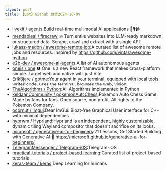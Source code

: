 ```yaml
---
layout: post
title: 【Bot】Github 趋势2024-10-09
---
```


* [livekit / agents](https://github.com/livekit/agents):Build real-time multimodal AI applications 🤖🎙️📹
* [mendableai / firecrawl](https://github.com/mendableai/firecrawl):🔥 Turn entire websites into LLM-ready markdown or structured data. Scrape, crawl and extract with a single API.
* [lukasz-madon / awesome-remote-job](https://github.com/lukasz-madon/awesome-remote-job):A curated list of awesome remote jobs and resources. Inspired by https://github.com/vinta/awesome-python
* [e2b-dev / awesome-ai-agents](https://github.com/e2b-dev/awesome-ai-agents):A list of AI autonomous agents
* [onejs / one](https://github.com/onejs/one):❶ One is a new React framework that makes cross-platform simple. Target web and native with just Vite.
* [ErikBjare / gptme](https://github.com/ErikBjare/gptme):Your agent in your terminal, equipped with local tools: writes code, uses the terminal, browses the web, vision.
* [TheAlgorithms / Python](https://github.com/TheAlgorithms/Python):All Algorithms implemented in Python
* [keldaanCommunity / pokemonAutoChess](https://github.com/keldaanCommunity/pokemonAutoChess):Pokemon Auto Chess Game. Made by fans for fans. Open source, non profit. All rights to the Pokemon Company.
* [ocornut / imgui](https://github.com/ocornut/imgui):Dear ImGui: Bloat-free Graphical User interface for C++ with minimal dependencies
* [hyprwm / Hyprland](https://github.com/hyprwm/Hyprland):Hyprland is an independent, highly customizable, dynamic tiling Wayland compositor that doesn't sacrifice on its looks.
* [microsoft / generative-ai-for-beginners](https://github.com/microsoft/generative-ai-for-beginners):21 Lessons, Get Started Building with Generative AI 🔗 https://microsoft.github.io/generative-ai-for-beginners/
* [TelegramMessenger / Telegram-iOS](https://github.com/TelegramMessenger/Telegram-iOS):Telegram-iOS
* [practical-tutorials / project-based-learning](https://github.com/practical-tutorials/project-based-learning):Curated list of project-based tutorials
* [keras-team / keras](https://github.com/keras-team/keras):Deep Learning for humans
